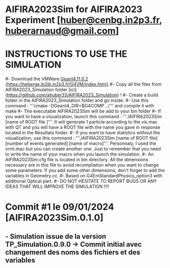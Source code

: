 # AIFIRA2023Sim for AIFIRA2023 Experiment [huber@cenbg.in2p3.fr, huberarnaud@gmail.com]

# INSTRUCTIONS TO USE THE SIMULATION
#- Download the VMWare [Geant4.11.0.2](#) {https://heberge.lp2ib.in2p3.fr/G4VM/index.html}
#- Copy all the files from AIFIRA2023_Simulation folder [ici] (https://github.com/ahuber33/AIFIRA2023_Simulation) !
#- Create a build folder in the AIFIRA2023_Simulation folder and go inside.
#- Use this command : '''cmake -DGeant4_DIR=$G4COMP ../''' and compile it with make
#- The executable AIFIRA2023Sim will be add to your bin folder
#- If you want to have a visualization, launch this command : '''./AIFIRA2023Sim [name of ROOT file ]'''. It will generate 1 particle according to the vis.mac with QT and you will have a ROOT file with the name you gave in response located in the Resultats folder.
#- If you want to have statistics without the visualization, use this command : '''./AIFIRA2023Sim [name of ROOT file] [number of events generated] [name of macro]'''. Personnaly, I used the vrml.mac but you can create another one. Just to remember that you need to write the name of your macro when you launch the simulation.
#- An AIFIRA2023Sim.cfg file is located in bin directory. All the dimensions necessary are in this file to avoid recompilation when you want to change some parameters. If you add some other dimensions, don't forget to add the variables in Geometry.cc.
#- Based on G4EmStandardPhysics_option3 with additional Optical part.
#- DO NOT HESITATE TO REPORT BUGS OR ANY IDEAS THAT WILL IMPROVE THE SIMULATION !!!!


# Commit #1 le 09/01/2024 [AIFIRA2023Sim.0.1.0]
## - Simulation issue de la version TP_Simulation.0.9.0 -> Commit initial avec changement des noms des fichiers et des variables
